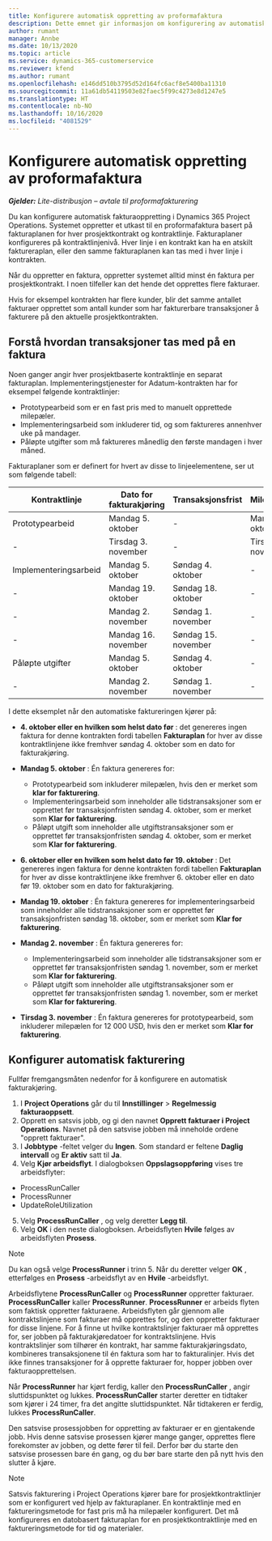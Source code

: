 ```yaml
---
title: Konfigurere automatisk oppretting av proformafaktura
description: Dette emnet gir informasjon om konfigurering av automatisk oppretting av proformafakturaer.
author: rumant
manager: Annbe
ms.date: 10/13/2020
ms.topic: article
ms.service: dynamics-365-customerservice
ms.reviewer: kfend
ms.author: rumant
ms.openlocfilehash: e146dd510b3795d52d164fc6acf8e5400ba11310
ms.sourcegitcommit: 11a61db54119503e82faec5f99c4273e8d1247e5
ms.translationtype: HT
ms.contentlocale: nb-NO
ms.lasthandoff: 10/16/2020
ms.locfileid: "4081529"
---
```

# <a name="configure-automated-proforma-invoice-creation"></a>Konfigurere automatisk oppretting av proformafaktura

_**Gjelder:** Lite-distribusjon – avtale til proformafakturering_

Du kan konfigurere automatisk fakturaoppretting i Dynamics 365 Project Operations. Systemet oppretter et utkast til en proformafaktura basert på fakturaplanen for hver prosjektkontrakt og kontraktlinje. Fakturaplaner konfigureres på kontraktlinjenivå. Hver linje i en kontrakt kan ha en atskilt faktureraplan, eller den samme fakturaplanen kan tas med i hver linje i kontrakten.

Når du oppretter en faktura, oppretter systemet alltid minst én faktura per prosjektkontrakt. I noen tilfeller kan det hende det opprettes flere fakturaer.

Hvis for eksempel kontrakten har flere kunder, blir det samme antallet fakturaer opprettet som antall kunder som har fakturerbare transaksjoner å fakturere på den aktuelle prosjektkontrakten.

## <a name="understand-how-transactions-are-included-on-an-invoice"></a>Forstå hvordan transaksjoner tas med på en faktura 

Noen ganger angir hver prosjektbaserte kontraktlinje en separat fakturaplan. Implementeringstjenester for Adatum-kontrakten har for eksempel følgende kontraktlinjer:

- Prototypearbeid som er en fast pris med to manuelt opprettede milepæler.
- Implementeringsarbeid som inkluderer tid, og som faktureres annenhver uke på mandager.
- Påløpte utgifter som må faktureres månedlig den første mandagen i hver måned.

Fakturaplaner som er definert for hvert av disse to linjeelementene, ser ut som følgende tabell:

| Kontraktlinje | Dato for fakturakjøring | Transaksjonsfrist | Milepældato | Milepælbeløp |
| --- | --- | --- | --- | --- |
| Prototypearbeid | Mandag 5. oktober | - | Mandag 5. oktober | 5000 USD |
| - | Tirsdag 3. november | - | Tirsdag 3. november | 12,000 USD |
| Implementeringsarbeid | Mandag 5. oktober | Søndag 4. oktober | - | - |
| - | Mandag 19. oktober | Søndag 18. oktober | - | - |
| - | Mandag 2. november | Søndag 1. november | - | - |
| - | Mandag 16. november | Søndag 15. november | - | - |
| Påløpte utgifter | Mandag 5. oktober | Søndag 4. oktober | - | - |
| - | Mandag 2. november | Søndag 1. november | - | - |

I dette eksemplet når den automatiske faktureringen kjører på:

- **4. oktober eller en hvilken som helst dato før** : det genereres ingen faktura for denne kontrakten fordi tabellen **Fakturaplan** for hver av disse kontraktlinjene ikke fremhver søndag 4. oktober som en dato for fakturakjøring.
- **Mandag 5. oktober** : Én faktura genereres for:

    - Prototypearbeid som inkluderer milepælen, hvis den er merket som **klar for fakturering**.
    - Implementeringsarbeid som inneholder alle tidstransaksjoner som er opprettet før transaksjonfristen søndag 4. oktober, som er merket som **Klar for fakturering**.
    - Påløpt utgift som inneholder alle utgiftstransaksjoner som er opprettet før transaksjonfristen søndag 4. oktober, som er merket som **Klar for fakturering**.
  
- **6. oktober eller en hvilken som helst dato før 19. oktober** : Det genereres ingen faktura for denne kontrakten fordi tabellen **Fakturaplan** for hver av disse kontraktlinjene ikke fremhver 6. oktober eller en dato før 19. oktober som en dato for fakturakjøring.
- **Mandag 19. oktober** : Én faktura genereres for implementeringsarbeid som inneholder alle tidstransaksjoner som er opprettet før transaksjonfristen søndag 18. oktober, som er merket som **Klar for fakturering**.
- **Mandag 2. november** : Én faktura genereres for:

    - Implementeringsarbeid som inneholder alle tidstransaksjoner som er opprettet før transaksjonfristen søndag 1. november, som er merket som **Klar for fakturering**.
    - Påløpt utgift som inneholder alle utgiftstransaksjoner som er opprettet før transaksjonfristen søndag 1. november, som er merket som **Klar for fakturering**.

- **Tirsdag 3. november** : Én faktura genereres for prototypearbeid, som inkluderer milepælen for 12 000 USD, hvis den er merket som **Klar for fakturering**.

## <a name="configure-automatic-invoicing"></a>Konfigurer automatisk fakturering

Fullfør fremgangsmåten nedenfor for å konfigurere en automatisk fakturakjøring.

1. I **Project Operations** går du til **Innstillinger** > **Regelmessig fakturaoppsett**.
2. Opprett en satsvis jobb, og gi den navnet **Opprett fakturaer i Project Operations**. Navnet på den satsvise jobben må inneholde ordene "opprett fakturaer".
3. I **Jobbtype** -feltet velger du **Ingen**. Som standard er feltene **Daglig intervall** og **Er aktiv** satt til **Ja**.
4. Velg **Kjør arbeidsflyt**. I dialogboksen **Oppslagsoppføring** vises tre arbeidsflyter:

- ProcessRunCaller
- ProcessRunner
- UpdateRoleUtilization

5. Velg **ProcessRunCaller** , og velg deretter **Legg til**.
6. Velg **OK** i den neste dialogboksen. Arbeidsflyten **Hvile** følges av arbeidsflyten **Prosess**. 

> [!NOTE]
> Du kan også velge **ProcessRunner** i trinn 5. Når du deretter velger **OK** , etterfølges en **Prosess** -arbeidsflyt av en **Hvile** -arbeidsflyt.

Arbeidsflytene **ProcessRunCaller** og **ProcessRunner** oppretter fakturaer. **ProcessRunCaller** kaller **ProcessRunner**. **ProcessRunner** er arbeids flyten som faktisk oppretter fakturaene. Arbeidsflyten går gjennom alle kontraktslinjene som fakturaer må opprettes for, og den oppretter fakturaer for disse linjene. For å finne ut hvilke kontraktslinjer fakturaer må opprettes for, ser jobben på fakturakjøredatoer for kontraktslinjene. Hvis kontraktslinjer som tilhører én kontrakt, har samme fakturakjøringsdato, kombineres transaksjonene til én faktura som har to fakturalinjer. Hvis det ikke finnes transaksjoner for å opprette fakturaer for, hopper jobben over fakturaopprettelsen.

Når **ProcessRunner** har kjørt ferdig, kaller den **ProcessRunCaller** , angir sluttidspunktet og lukkes. **ProcessRunCaller** starter deretter en tidtaker som kjører i 24 timer, fra det angitte sluttidspunktet. Når tidtakeren er ferdig, lukkes **ProcessRunCaller**.

Den satsvise prosessjobben for oppretting av fakturaer er en gjentakende jobb. Hvis denne satsvise prosessen kjører mange ganger, opprettes flere forekomster av jobben, og dette fører til feil. Derfor bør du starte den satsvise prosessen bare én gang, og du bør bare starte den på nytt hvis den slutter å kjøre.

> [!NOTE]
> Satsvis fakturering i Project Operations kjører bare for prosjektkontraktlinjer som er konfigurert ved hjelp av fakturaplaner. En kontraktlinje med en faktureringsmetode for fast pris må ha milepæler konfigurert. Det må konfigureres en datobasert fakturaplan for en prosjektkontraktlinje med en faktureringsmetode for tid og materialer.
